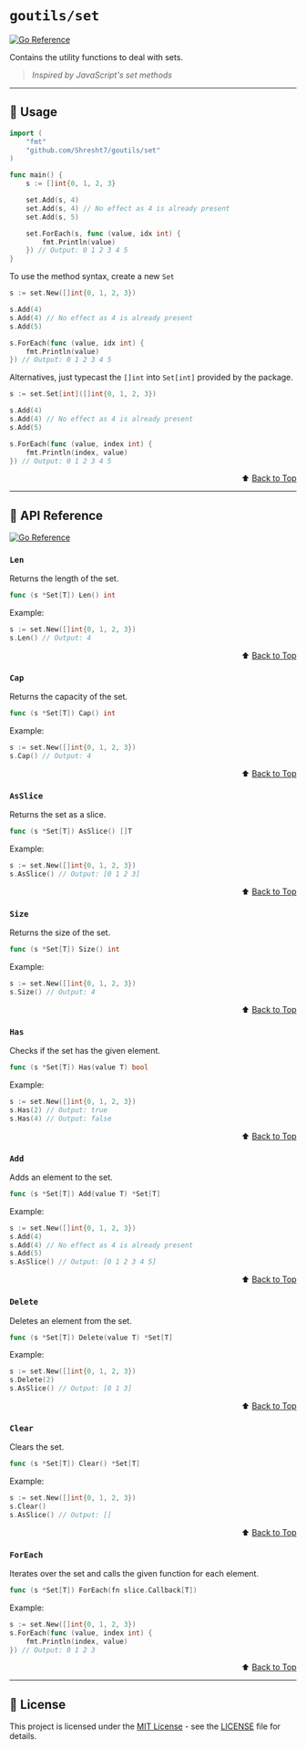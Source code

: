 # `goutils/set`

[![Go Reference](https://pkg.go.dev/badge/x/github.com/Shresht7/goutils/set.svg)](https://pkg.go.dev/x/github.com/Shresht7/goutils/set)

Contains the utility functions to deal with sets.

> _Inspired by JavaScript's set methods_

---

## 📖 Usage

```go
import (
    "fmt"
    "github.com/Shresht7/goutils/set"
)

func main() {
    s := []int{0, 1, 2, 3}

    set.Add(s, 4)
    set.Add(s, 4) // No effect as 4 is already present
    set.Add(s, 5)

    set.ForEach(s, func (value, idx int) {
        fmt.Println(value)
    }) // Output: 0 1 2 3 4 5
}
```

To use the method syntax, create a new `Set`

```go
s := set.New([]int{0, 1, 2, 3})

s.Add(4)
s.Add(4) // No effect as 4 is already present
s.Add(5)

s.ForEach(func (value, idx int) {
    fmt.Println(value)
}) // Output: 0 1 2 3 4 5
```

Alternatives, just typecast the `[]int` into `Set[int]` provided by the package.

```go
s := set.Set[int]([]int{0, 1, 2, 3})

s.Add(4)
s.Add(4) // No effect as 4 is already present
s.Add(5)

s.ForEach(func (value, index int) {
    fmt.Println(index, value)
}) // Output: 0 1 2 3 4 5
```

<div align="right">

⬆️ [Back to Top][top]

</div>

---

## 📘 API Reference

[![Go Reference](https://pkg.go.dev/badge/x/github.com/Shresht7/goutils/set.svg)](https://pkg.go.dev/x/github.com/Shresht7/goutils/set)

### `Len`

Returns the length of the set.

```go
func (s *Set[T]) Len() int
```

Example:

```go
s := set.New([]int{0, 1, 2, 3})
s.Len() // Output: 4
```

<div align="right">

⬆️ [Back to Top][top]

</div>

### `Cap`

Returns the capacity of the set.

```go
func (s *Set[T]) Cap() int
```

Example:

```go
s := set.New([]int{0, 1, 2, 3})
s.Cap() // Output: 4
```

<div align="right">

⬆️ [Back to Top][top]

</div>

### `AsSlice`

Returns the set as a slice.

```go
func (s *Set[T]) AsSlice() []T
```

Example:

```go
s := set.New([]int{0, 1, 2, 3})
s.AsSlice() // Output: [0 1 2 3]
```

<div align="right">

⬆️ [Back to Top][top]

</div>

### `Size`

Returns the size of the set.

```go
func (s *Set[T]) Size() int
```

Example:

```go
s := set.New([]int{0, 1, 2, 3})
s.Size() // Output: 4
```

<div align="right">

⬆️ [Back to Top][top]

</div>

### `Has`

Checks if the set has the given element.

```go
func (s *Set[T]) Has(value T) bool
```

Example:

```go
s := set.New([]int{0, 1, 2, 3})
s.Has(2) // Output: true
s.Has(4) // Output: false
```

<div align="right">

⬆️ [Back to Top][top]

</div>

### `Add`

Adds an element to the set.

```go
func (s *Set[T]) Add(value T) *Set[T]
```

Example:

```go
s := set.New([]int{0, 1, 2, 3})
s.Add(4)
s.Add(4) // No effect as 4 is already present
s.Add(5)
s.AsSlice() // Output: [0 1 2 3 4 5]
```

<div align="right">

⬆️ [Back to Top][top]

</div>

### `Delete`

Deletes an element from the set.

```go
func (s *Set[T]) Delete(value T) *Set[T]
```

Example:

```go
s := set.New([]int{0, 1, 2, 3})
s.Delete(2)
s.AsSlice() // Output: [0 1 3]
```

<div align="right">

⬆️ [Back to Top][top]

</div>

### `Clear`

Clears the set.

```go
func (s *Set[T]) Clear() *Set[T]
```

Example:

```go
s := set.New([]int{0, 1, 2, 3})
s.Clear()
s.AsSlice() // Output: []
```

<div align="right">

⬆️ [Back to Top][top]

</div>

### `ForEach`

Iterates over the set and calls the given function for each element.

```go
func (s *Set[T]) ForEach(fn slice.Callback[T])
```

Example:

```go
s := set.New([]int{0, 1, 2, 3})
s.ForEach(func (value, index int) {
    fmt.Println(index, value)
}) // Output: 0 1 2 3
```

<div align="right">

⬆️ [Back to Top][top]

</div>

---

## 📑 License

This project is licensed under the [MIT License](../LICENSE) - see the [LICENSE](../LICENSE) file for details.



<!-- LINKS -->

[top]: #goutils/set
